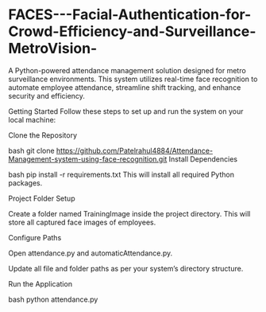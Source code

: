 # FACES---Facial-Authentication-for-Crowd-Efficiency-and-Surveillance-MetroVision-

A Python-powered attendance management solution designed for metro surveillance environments. This system utilizes real-time face recognition to automate employee attendance, streamline shift tracking, and enhance security and efficiency.

Getting Started
Follow these steps to set up and run the system on your local machine:

Clone the Repository

bash
git clone https://github.com/Patelrahul4884/Attendance-Management-system-using-face-recognition.git
Install Dependencies

bash
pip install -r requirements.txt
This will install all required Python packages.

Project Folder Setup

Create a folder named TrainingImage inside the project directory. This will store all captured face images of employees.

Configure Paths

Open attendance.py and automaticAttendance.py.

Update all file and folder paths as per your system’s directory structure.

Run the Application

bash
python attendance.py
